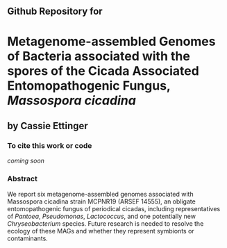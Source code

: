 ## Github Repository for
# Metagenome-assembled Genomes of Bacteria associated with the spores of the Cicada Associated Entomopathogenic Fungus, <i>Massospora cicadina</i>
## by Cassie Ettinger 

### To cite this work or code

<i>coming soon</i>

### Abstract

We report six metagenome-assembled genomes associated with Massospora cicadina strain MCPNR19 (ARSEF 14555), an obligate entomopathogenic fungus of periodical cicadas,  including representatives of <i>Pantoea</i>, <i>Pseudomonas</i>, <i>Lactococcus</i>, and one potentially new <i>Chryseobacterium</i> species. Future research is needed to resolve the ecology of these MAGs and whether they represent symbionts or contaminants.


